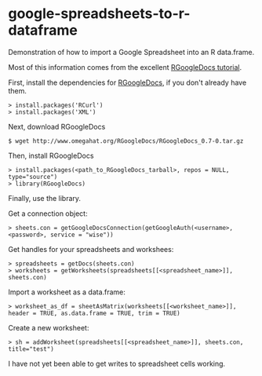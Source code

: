 google-spreadsheets-to-r-dataframe
==================================

Demonstration of how to import a Google Spreadsheet into an R data.frame.

Most of this information comes from the excellent [RGoogleDocs tutorial](http://www.omegahat.org/RGoogleDocs/run.html).

First, install the dependencies for [RGoogleDocs](http://www.omegahat.org/RGoogleDocs/), if you don't already have them.

    > install.packages('RCurl')
    > install.packages('XML')

Next, download RGoogleDocs

    $ wget http://www.omegahat.org/RGoogleDocs/RGoogleDocs_0.7-0.tar.gz

Then, install RGoogleDocs

    > install.packages(<path_to_RGoogleDocs_tarball>, repos = NULL, type="source")
    > library(RGoogleDocs)

Finally, use the library.

Get a connection object:

    > sheets.con = getGoogleDocsConnection(getGoogleAuth(<username>, <password>, service = "wise"))
    
Get handles for your spreadsheets and workshees:

    > spreadsheets = getDocs(sheets.con)
    > worksheets = getWorksheets(spreadsheets[[<spreadsheet_name>]], sheets.con)
    
Import a worksheet as a data.frame:

    > worksheet_as_df = sheetAsMatrix(worksheets[[<worksheet_name>]], header = TRUE, as.data.frame = TRUE, trim = TRUE)

Create a new worksheet:

    > sh = addWorksheet(spreadsheets[[<spreadsheet_name>]], sheets.con, title="test")
    
I have not yet been able to get writes to spreadsheet cells working.
